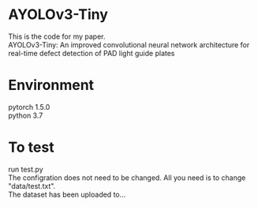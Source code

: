 # AYOLOv3-Tiny
This is the code for my paper.<br>
AYOLOv3-Tiny: An improved convolutional neural network architecture for real-time defect detection of PAD light guide plates<br>
# Environment
pytorch 1.5.0<br>
python 3.7<br>
# To test
run test.py<br>
The configration does not need to be changed. All you need is to change "data/test.txt".<br>
The dataset has been uploaded to...

